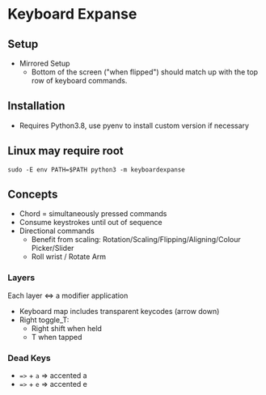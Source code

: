 # Keyboard Expanse

## Setup

- Mirrored Setup
    - Bottom of the screen ("when flipped") should match up with the top row of keyboard commands.

## Installation

- Requires Python3.8, use pyenv to install custom version if necessary

## Linux may require root

```
sudo -E env PATH=$PATH python3 -m keyboardexpanse
```

## Concepts

- Chord = simultaneously pressed commands
- Consume keystrokes until out of sequence
- Directional commands
    - Benefit from scaling: Rotation/Scaling/Flipping/Aligning/Colour Picker/Slider
    - Roll wrist / Rotate Arm

### Layers

Each layer <=> a modifier application
- Keyboard map includes transparent keycodes (arrow down)
- Right toggle_T:
    - Right shift when held
    - T when tapped


### Dead Keys

- ``` => ``` + `a` => accented a
- ``` => ``` + `e` => accented e